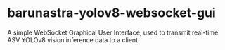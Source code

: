 # barunastra-yolov8-websocket-gui
A simple WebSocket Graphical User Interface, used to transmit real-time ASV YOLOv8 vision inference data to a client
